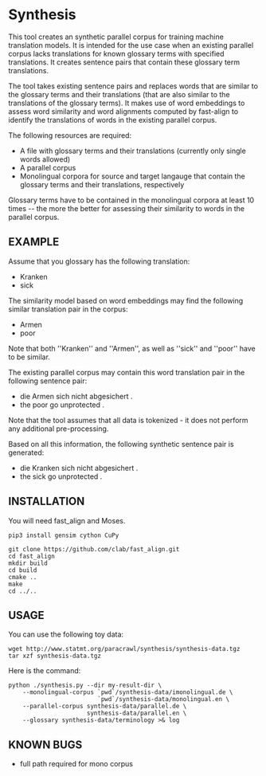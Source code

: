 # Synthesis

This tool creates an synthetic parallel corpus for training machine translation models.
It is intended for the use case when an existing parallel corpus lacks translations for
known glossary terms with specified translations. It creates sentence pairs that contain
these glossary term translations. 

The tool takes existing sentence pairs and replaces words that are similar to the glossary
terms and their translations (that are also similar to the translations of the glossary terms).
It makes use of word embeddings to assess word similarity and word alignments computed by
fast-align to identify the translations of words in the existing parallel corpus.

The following resources are required:
* A file with glossary terms and their translations (currently only single words allowed)
* A parallel corpus
* Monolingual corpora for source and target langauge that contain the glossary terms and their translations, respectively

Glossary terms have to be contained in the monolingual corpora at least 10 times -- the more the better for assessing their similarity to words in the parallel corpus.

## EXAMPLE
Assume that you glossary has the following translation:
* Kranken 
* sick

The similarity model based on word embeddings may find the following similar translation pair in the corpus:
* Armen
* poor

Note that both ''Kranken'' and ''Armen'', as well as ''sick'' and ''poor'' have to be similar.

The existing parallel corpus may contain this word translation pair in the following sentence pair:
* die Armen sich nicht abgesichert .
* the poor go unprotected .

Note that the tool assumes that all data is tokenized - it does not perform any additional pre-processing.

Based on all this information, the following synthetic sentence pair is generated:
* die Kranken sich nicht abgesichert .
* the sick go unprotected .

## INSTALLATION

You will need fast_align and Moses.

```
pip3 install gensim cython CuPy
```

```
git clone https://github.com/clab/fast_align.git
cd fast_align
mkdir build
cd build
cmake ..
make
cd ../..
```

## USAGE

You can use the following toy data:
```
wget http://www.statmt.org/paracrawl/synthesis/synthesis-data.tgz
tar xzf synthesis-data.tgz
```

Here is the command:
```
python ./synthesis.py --dir my-result-dir \
    --monolingual-corpus `pwd`/synthesis-data/imonolingual.de \
                         `pwd`/synthesis-data/monolingual.en \
    --parallel-corpus synthesis-data/parallel.de \
                      synthesis-data/parallel.en \
    --glossary synthesis-data/terminology >& log
```

## KNOWN BUGS
* full path required for mono corpus
